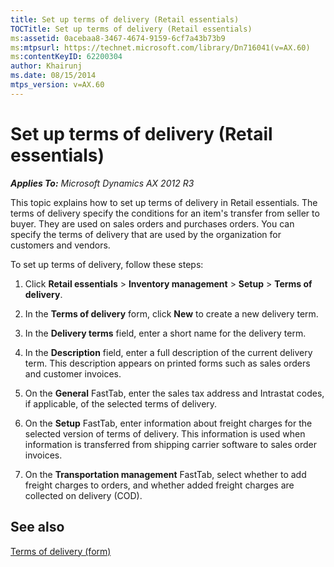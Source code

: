 ```yaml
---
title: Set up terms of delivery (Retail essentials)
TOCTitle: Set up terms of delivery (Retail essentials)
ms:assetid: 0acebaa8-3467-4674-9159-6cf7a43b73b9
ms:mtpsurl: https://technet.microsoft.com/library/Dn716041(v=AX.60)
ms:contentKeyID: 62200304
author: Khairunj
ms.date: 08/15/2014
mtps_version: v=AX.60
---
```


# Set up terms of delivery (Retail essentials) 


_**Applies To:** Microsoft Dynamics AX 2012 R3_

This topic explains how to set up terms of delivery in Retail essentials. The terms of delivery specify the conditions for an item's transfer from seller to buyer. They are used on sales orders and purchases orders. You can specify the terms of delivery that are used by the organization for customers and vendors.

To set up terms of delivery, follow these steps:

1.  Click **Retail essentials** \> **Inventory management** \> **Setup** \> **Terms of delivery**.

2.  In the **Terms of delivery** form, click **New** to create a new delivery term.

3.  In the **Delivery terms** field, enter a short name for the delivery term.

4.  In the **Description** field, enter a full description of the current delivery term. This description appears on printed forms such as sales orders and customer invoices.

5.  On the **General** FastTab, enter the sales tax address and Intrastat codes, if applicable, of the selected terms of delivery.

6.  On the **Setup** FastTab, enter information about freight charges for the selected version of terms of delivery. This information is used when information is transferred from shipping carrier software to sales order invoices.

7.  On the **Transportation management** FastTab, select whether to add freight charges to orders, and whether added freight charges are collected on delivery (COD).

## See also

[Terms of delivery (form)](https://technet.microsoft.com/library/aa575567\(v=ax.60\))

  


